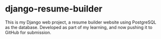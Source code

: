 # django-resume-builder
This is my Django web project, a resume builder website using PostgreSQL as the database. Developed as part of my learning, and now pushing it to GitHub for submission.
